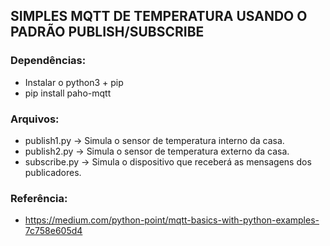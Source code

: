 ## SIMPLES MQTT DE TEMPERATURA USANDO O PADRÃO PUBLISH/SUBSCRIBE

### Dependências:
  - Instalar o python3 + pip
  - pip install paho-mqtt

### Arquivos:
  - publish1.py -> Simula o sensor de temperatura interno da casa.
  - publish2.py -> Simula o sensor de temperatura externo da casa.
  - subscribe.py -> Simula o dispositivo que receberá as mensagens dos publicadores.

### Referência:
  - https://medium.com/python-point/mqtt-basics-with-python-examples-7c758e605d4
